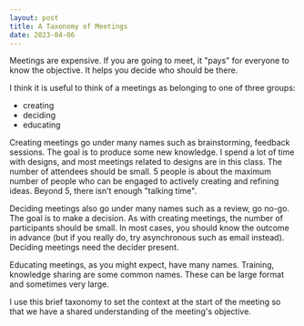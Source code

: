```yaml
---
layout: post
title: A Taxonomy of Meetings
date: 2023-04-06
---
```


Meetings are expensive. If you are going to meet, it "pays" for everyone to know the objective. It helps you decide who should be there.

I think it is useful to think of a meetings as belonging to one of three groups:

* creating
* deciding
* educating

Creating meetings go under many names such as brainstorming, feedback sessions. The goal is to produce
some new knowledge. I spend a lot of time with designs, and most meetings related to designs are in this class.
The number of attendees should be small. 5 people is about the maximum number of people who can be engaged
to actively creating and refining ideas. Beyond 5, there isn't enough "talking time".

Deciding meetings also go under many names such as a review, go no-go. The goal is to make a decision.
As with creating meetings, the number of participants should be small. In most cases, you should know the
outcome in advance (but if you really do, try asynchronous such as email instead). Deciding meetings need
the decider present.

Educating meetings, as you might expect, have many names. Training, knowledge sharing
are some common names. These can be large format and sometimes very large.

I use this brief taxonomy to set the context at the start of the meeting
so that we have a shared understanding of the meeting's objective.


